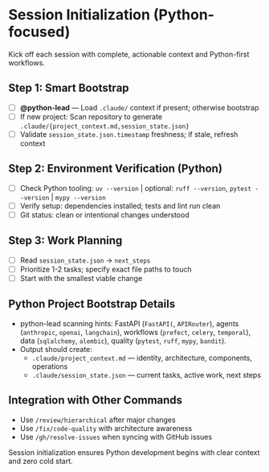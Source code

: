 # Session Initialization (Python-focused)

Kick off each session with complete, actionable context and Python-first workflows.

## Step 1: Smart Bootstrap
- [ ] **@python-lead** — Load `.claude/` context if present; otherwise bootstrap
- [ ] If new project: Scan repository to generate `.claude/{project_context.md,session_state.json}`
- [ ] Validate `session_state.json.timestamp` freshness; if stale, refresh context

## Step 2: Environment Verification (Python)
- [ ] Check Python tooling: `uv --version` | optional: `ruff --version`, `pytest --version` | `mypy --version`
- [ ] Verify setup: dependencies installed; tests and lint run clean
- [ ] Git status: clean or intentional changes understood

## Step 3: Work Planning
- [ ] Read `session_state.json` → `next_steps`
- [ ] Prioritize 1-2 tasks; specify exact file paths to touch
- [ ] Start with the smallest viable change

## Python Project Bootstrap Details
- python-lead scanning hints: FastAPI (`FastAPI(`, `APIRouter`), agents (`anthropic`, `openai`, `langchain`), workflows (`prefect`, `celery`, `temporal`), data (`sqlalchemy`, `alembic`), quality (`pytest`, `ruff`, `mypy`, `bandit`).
- Output should create:
  - `.claude/project_context.md` — identity, architecture, components, operations
  - `.claude/session_state.json` — current tasks, active work, next steps

## Integration with Other Commands
- Use `/review/hierarchical` after major changes
- Use `/fix/code-quality` with architecture awareness
- Use `/gh/resolve-issues` when syncing with GitHub issues

Session initialization ensures Python development begins with clear context and zero cold start.